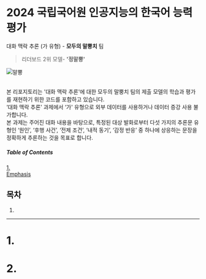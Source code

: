 # 2024 국립국어원 인공지능의 한국어 능력 평가

대화 맥락 추론 (가 유형) - **모두의 말뿡치** 팀
> 리더보드 2위 모델- **'정말뿡'**

![말뿡](https://github.com/[username]/[reponame]/blob/[branch]/image.jpg?raw=true)

<br>
본 리포지토리는 '대화 맥락 추론'에 대한 모두의 말뿡치 팀의 제출 모델의 학습과 평가를 재현하기 위한 코드를 포함하고 있습니다.

<br>
‘대화 맥락 추론' 과제에서 ‘가' 유형으로 외부 데이터를 사용하거나 데이터 증강 사용 불가합니다.
<br>본 과제는 주어진 대화 내용을 바탕으로, 특정된 대상 발화로부터 다섯 가지의 추론문 유형인 ‘원인’, ‘후행 사건’, ‘전제 조건’, ‘내적 동기’, ‘감정 반응’ 중 하나에 상응하는 문장을 정확하게 추론하는 것을 목표로 합니다.



##### Table of Contents  
[1. ](#headers)  
[Emphasis](#emphasis) 

## 목차

1. 
---

# 1. 


# 2.


